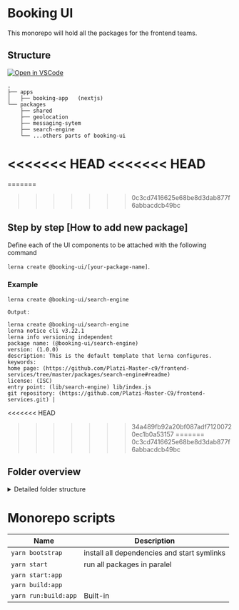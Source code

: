 # Booking UI
This monorepo will hold all the packages for the frontend teams.


## Structure



[![Open in VSCode](https://img.shields.io/badge/Open%20in-VSCode%20Web-blue?style=for-the-badge)](https://github.dev/Platzi-Master-C9/booking-ui)


```
.
├── apps
│   ├── booking-app   (nextjs)
└── packages
    ├── shared
    ├── geolocation
    ├── messaging-sytem
    ├── search-engine
    └── ...others parts of booking-ui

```


<<<<<<< HEAD
<<<<<<< HEAD
=======
=======
>>>>>>> 0c3cd7416625e68be8d3dab877f6abbacdcb49bc
## Step by step [How to add new package]

Define each of the UI components to be attached with the following command 

`lerna create @booking-ui/[your-package-name]`.

### Example

`lerna create @booking-ui/search-engine`

`Output:`

```
lerna create @booking-ui/search-engine
lerna notice cli v3.22.1
lerna info versioning independent
package name: (@booking-ui/search-engine)
version: (1.0.0)
description: This is the default template that lerna configures.
keywords:
home page: (https://github.com/Platzi-Master-c9/frontend-services/tree/master/packages/search-engine#readme)
license: (ISC)
entry point: (lib/search-engine) lib/index.js
git repository: (https://github.com/Platzi-Master-C9/frontend-services.git) |
```

<<<<<<< HEAD
>>>>>>> 34a489fb92a20bf087adf71200720ec1b0a53157
=======
>>>>>>> 0c3cd7416625e68be8d3dab877f6abbacdcb49bc

## Folder overview

<details>
<summary>Detailed folder structure</summary>

```
.
├── apps
│   └── booking-app              (NextJS)
│       ├── public/
│       │   └── shared-assets/   (symlink to global static/assets)
│       ├── src/
│       ├── jest.config.js
│       ├── next.config.js
│       ├── package.json         (define package workspace)
│       └── tsconfig.json        (define path to packages)
├── packages
│   ├── geolocation                
│   │   ├── src/
│   │   │    ├── components/
│   │   │    ├── templates/
│   │   │    └── assets/
│   │   ├── package.json
│   │   └── index.js
│   │
│   ├── messaging-system          
│   │   │    ├── components/
│   │   │    ├── templates/
│   │   │    └── assets/
│   │   ├── package.json
│   │   └── index.js
│   │
│   │
│   ├── search-engine          
│   │   │    ├── components/
│   │   │    ├── templates/
│   │   │    └── assets/
│   │   ├── package.json
│   │   └── index.js
│   │
│   │
│   │
│   └── shared  (It will contain all component exports to the app.)                 
│       ├── src/
│       ├── package.json (It will contain as a dependency
│       │                 each one of the packages to export)
│       └── index.js
│
├── .npmrc
├── dotenv.config.js
├── lerna.json          
├── yarn.lock          
└── package.json        
```

</details>





# Monorepo scripts



| Name                         | Description                                                                                                                          |
| ---------------------------- | ------------------------------------------------------------------------------------------------------------------------------------ |
| `yarn bootstrap`           | install all dependencies and start symlinks                                                                                                                      |
| `yarn start ` | run all packages in paralel                                                         |
| `yarn start:app ` |                                                                      |
| `yarn build:app`    |                                                                                  |
| `yarn run:build:app`                | Built-in                                                                             |

